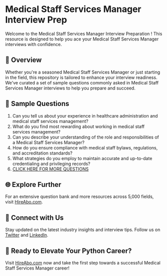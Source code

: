 # Medical Staff Services Manager Interview Prep

Welcome to the Medical Staff Services Manager Interview Preparation ! This resource is designed to help you ace your Medical Staff Services Manager interviews with confidence.

## 🚀 Overview

Whether you're a seasoned Medical Staff Services Manager or just starting in the field, this repository is tailored to enhance your interview readiness. We've curated a set of sample questions commonly asked in Medical Staff Services Manager interviews to help you prepare and succeed.

## 📝 Sample Questions

1. Can you tell us about your experience in healthcare administration and medical staff services management?
2. What do you find most rewarding about working in medical staff services management?
3. Can you describe your understanding of the role and responsibilities of a Medical Staff Services Manager?
4. How do you ensure compliance with medical staff bylaws, regulations, and accreditation standards?
5. What strategies do you employ to maintain accurate and up-to-date credentialing and privileging records?
6. [CLICK HERE FOR MORE QUESTIONS](https://hireabo.com/job/2_4_18/Medical%20Staff%20Services%20Manager)

## 🌐 Explore Further

For an extensive question bank and more resources across 5,000 fields, visit [HireAbo.com](https://www.hireabo.com).

## 📱 Connect with Us

Stay updated on the latest industry insights and interview tips. Follow us on [Twitter](https://twitter.com/hireabo) and [LinkedIn](https://www.linkedin.com/in/hire-abo-3609972a8/).

## 🚀 Ready to Elevate Your Python Career?

Visit [HireAbo.com](https://www.hireabo.com) now and take the first step towards a successful Medical Staff Services Manager career!